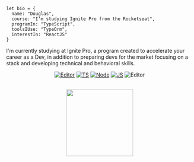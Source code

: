     let bio = {
      name: "Douglas",
      course: "I'm studying Ignite Pro from the Rocketseat",
      programIn: "TypeScript",
      toolsIUse: "TypeOrm",
      interestIn: "ReactJS"
	}

I'm currently studying at Ignite Pro, a program created to accelerate your career as a Dev, in addition to preparing devs for the market focusing on a stack and developing technical and behavioral skills.

<div align="center">
	
[![Editor](https://img.shields.io/badge/Editor-VSCode-blue?style=for-the-badge&logo=visual-studio-code&logoColor=white)](https://code.visualstudio.com/)
[![TS](https://img.shields.io/badge/TypeScript-0077B5?style=for-the-badge&logo=typescript&logoColor=white)](https://www.typescriptlang.org)
[![Node](https://img.shields.io/badge/Node.JS-37C411?style=for-the-badge&logo=node.js&logoColor=white)](https://nodejs.org/en/)
[![JS](https://img.shields.io/badge/Javascript-F4D03F?style=for-the-badge&logo=javascript&logoColor=black)](https://developer.mozilla.org/pt-BR/docs/Web/JavaScript)
![Editor](https://img.shields.io/badge/OS-Windows-blue?style=for-the-badge&logo=windows&logoColor=white)
</div>
<br>
<div align="center">
  <a href="https://github.com/DouglasSoares16">
  <img height="180em" src="https://github-readme-stats.vercel.app/api/top-langs/?username=DouglasSoares16&layout=compact&theme=tokyonight"/>
</div>

